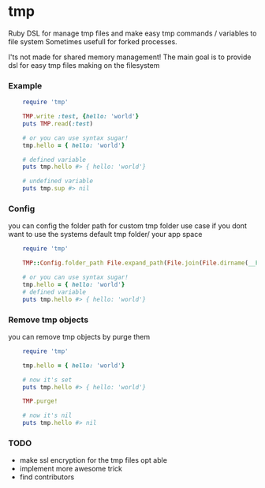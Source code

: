 tmp
===

Ruby DSL for manage tmp files and make easy
tmp commands / variables to file system
Sometimes usefull for forked processes.

I'ts not made for shared memory management!
The main goal is to provide dsl for easy tmp files making on the filesystem


### Example

```ruby
    require 'tmp'

    TMP.write :test, {hello: 'world'}
    puts TMP.read(:test)

    # or you can use syntax sugar!
    tmp.hello = { hello: 'world'}

    # defined variable
    puts tmp.hello #> { hello: 'world'}

    # undefined variable
    puts tmp.sup #> nil
```

### Config

you can config the folder path for custom tmp folder use case if you dont want to use the systems default tmp folder/ your app space

```ruby
    require 'tmp'

    TMP::Config.folder_path File.expand_path(File.join(File.dirname(__FILE__),'tmp_folder'))

    # or you can use syntax sugar!
    tmp.hello = { hello: 'world'}
    # defined variable
    puts tmp.hello #> { hello: 'world'}
```

### Remove tmp objects

you can remove tmp objects by purge them

```ruby
    require 'tmp'

    tmp.hello = { hello: 'world'}

    # now it's set
    puts tmp.hello #> { hello: 'world'}

    TMP.purge!

    # now it's nil
    puts tmp.hello #> nil
```

### TODO

* make ssl encryption for the tmp files opt able
* implement more awesome trick
* find contributors
